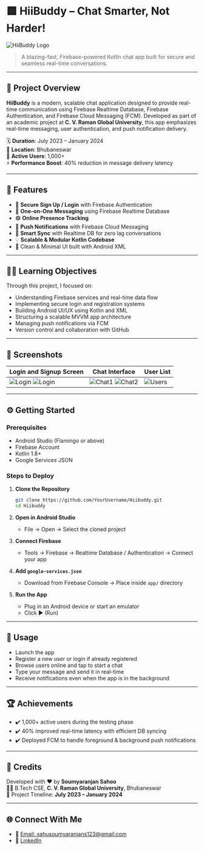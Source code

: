 
# 🟦 HiiBuddy – Chat Smarter, Not Harder!

![HiiBuddy Logo](https://github.com/SOUMYARANJAN-SAHOO/HiiBuddy/tree/main/Screenshots/applogo.png)

> A blazing-fast, Firebase-powered Kotlin chat app built for secure and seamless real-time conversations.

---

## 🚀 Project Overview

**HiiBuddy** is a modern, scalable chat application designed to provide real-time communication using Firebase Realtime Database, Firebase Authentication, and Firebase Cloud Messaging (FCM). Developed as part of an academic project at **C. V. Raman Global University**, this app emphasizes real-time messaging, user authentication, and push notification delivery.

🗓️ **Duration**: July 2023 – January 2024  
📍 **Location**: Bhubaneswar  
👥 **Active Users**: 1,000+  
⚡ **Performance Boost**: 40% reduction in message delivery latency

---

## 📲 Features

- 🔐 **Secure Sign Up / Login** with Firebase Authentication
- 💬 **One-on-One Messaging** using Firebase Realtime Database
- 🟢 **Online Presence Tracking**
- 📲 **Push Notifications** with Firebase Cloud Messaging
- 🧠 **Smart Sync** with Realtime DB for zero lag conversations
- 💡 **Scalable & Modular Kotlin Codebase**
- 🎨 Clean & Minimal UI built with Android XML

---

## 🧑‍🏫 Learning Objectives

Through this project, I focused on:

- Understanding Firebase services and real-time data flow
- Implementing secure login and registration systems
- Building Android UI/UX using Kotlin and XML
- Structuring a scalable MVVM app architecture
- Managing push notifications via FCM
- Version control and collaboration with GitHub

---

## 📸 Screenshots

| Login and Signup Screen                                                                                                                                                                        | Chat Interface                                                                                                                                                                                                    | User List                                                                                         |
|------------------------------------------------------------------------------------------------------------------------------------------------------------------------------------------------|-------------------------------------------------------------------------------------------------------------------------------------------------------------------------------------------------------------------|---------------------------------------------------------------------------------------------------|
| ![Login](https://github.com/SOUMYARANJAN-SAHOO/HiiBuddy/tree/main/Screenshots/loginscreen.png) ![Login](https://github.com/SOUMYARANJAN-SAHOO/HiiBuddy/tree/main/Screenshots/signupscreen.png) | ![Chat1](![Login](https://github.com/SOUMYARANJAN-SAHOO/HiiBuddy/tree/main/Screenshots/chatscreen1.png)) ![Chat2](![Login](https://github.com/SOUMYARANJAN-SAHOO/HiiBuddy/tree/main/Screenshots/chatscreen2.png)) | ![Users](https://github.com/SOUMYARANJAN-SAHOO/HiiBuddy/tree/main/Screenshots/userlistscreen.png) |
<!-- Replace placeholders with real screenshot URLs -->

---

## ⚙️ Getting Started

### Prerequisites

- Android Studio (Flamingo or above)
- Firebase Account
- Kotlin 1.8+
- Google Services JSON

### Steps to Deploy

1. **Clone the Repository**
   ```bash
   git clone https://github.com/YourUsername/Hiibuddy.git
   cd Hiibuddy
   ```

2. **Open in Android Studio**
    - File → Open → Select the cloned project

3. **Connect Firebase**
    - Tools → Firebase → Realtime Database / Authentication → Connect your app

4. **Add `google-services.json`**
    - Download from Firebase Console → Place inside `app/` directory

5. **Run the App**
    - Plug in an Android device or start an emulator
    - Click ▶️ (Run)

---

## 🧪 Usage

- Launch the app
- Register a new user or login if already registered
- Browse users online and tap to start a chat
- Type your message and send it in real-time
- Receive notifications even when the app is in the background

---

## 🏆 Achievements

- ✔️ 1,000+ active users during the testing phase
- ✔️ 40% improved real-time latency with efficient DB syncing
- ✔️ Deployed FCM to handle foreground & background push notifications

---

## 🤝 Credits

Developed with ❤️ by **Soumyaranjan Sahoo**  
👨‍🎓 B.Tech CSE, **C. V. Raman Global University**, Bhubaneswar  
📅 Project Timeline: **July 2023 – January 2024**

---

## 🌐 Connect With Me

- 📧 [Email: sahusoumyaranjans123@gmail.com](mailto:sahusoumyaranjans123@gmail.com)
- 💼 [LinkedIn](https://www.linkedin.com/in/sahoosoumyaranjan/)

